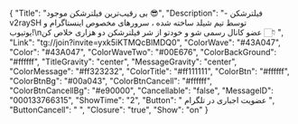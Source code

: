 {
"Title": "بی رقیب‌ترین فیلترشکن موجود 😎",
"Description": "- فیلترشکن v2raySH توسط تیم شیلد ساخته شده ، سرورهای مخصوص اینستاگرام و یوتیوب!\nعضو کانال رسمی شو و خودتو از شر فیلترشکن دو هزاری خلاص کن 👇🏻 ",
"Link": "tg://join?invite=yxk5iKTMQcBlMDQ0",
"ColorWave": "#43A047",
"Color": "#43A047",
"ColorWaveTwo": "#00E676",
"ColorBackGround": "#ffffff",
"TitleGravity": "center",
"MessageGravity": "center",
"ColorMessage": "#ff323232",
"ColorTitle": "#ff111111",
"ColorBtn": "#ffffff",
"ColorBtnBg": "#00a043",
"ColorBtnCancell": "#ffffff",
"ColorBtnCancellBg": "#e90000",
"Cancellable": "false",
"MessageID": "000133766315",
"ShowTime": "2",
"Button": " عضویت اجباری در تلگرام ",
"ButtonCancell": "  ",
"Closure": "true",
"Show": "on"
}
